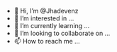 - 👋 Hi, I’m @Jhadevenz
- 👀 I’m interested in ...
- 🌱 I’m currently learning ...
- 💞️ I’m looking to collaborate on ...
- 📫 How to reach me ...

<!---
Jhadevenz/Jhadevenz is a ✨ special ✨ repository because its `README.md` (this file) appears on your GitHub profile.
You can click the Preview link to take a look at your changes.
--->
